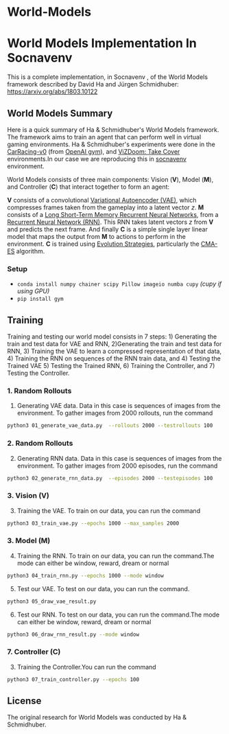 # World-Models

# World Models Implementation In Socnavenv
This is a complete implementation, in Socnavenv , of the World Models framework described by David Ha and Jürgen Schmidhuber: https://arxiv.org/abs/1803.10122



## World Models Summary

Here is a quick summary of Ha & Schmidhuber's World Models framework. The framework aims to train an agent that can perform well in virtual gaming environments. Ha & Schmidhuber's experiments were done in the [CarRacing-v0](https://gym.openai.com/envs/CarRacing-v0/) (from [OpenAI gym](https://gym.openai.com/)), and [ViZDoom: Take Cover](https://github.com/mwydmuch/ViZDoom/tree/master/scenarios#take-cover) environments.In our case we are reproducing this in [socnavenv](https://github.com/robocomp/gsoc22-socnavenv) environment.


World Models consists of three main components: Vision (**V**), Model (**M**), and Controller (**C**) that interact together to form an agent:


 
**V** consists of a convolutional [Variational Autoencoder (VAE)](https://arxiv.org/abs/1606.05908), which compresses frames taken from the gameplay into a latent vector *z*. **M** consists of a [Long Short-Term Memory Recurrent Neural Networks](https://arxiv.org/pdf/1909.09586.pdf), from a [Recurrent Neural Network (RNN)](https://en.wikipedia.org/wiki/Recurrent_neural_network). This RNN takes latent vectors *z* from **V** and predicts the next frame. And finally **C** is a simple single layer linear model that maps the output from **M** to actions to perform in the environment. **C** is trained using [Evolution Strategies](https://blog.openai.com/evolution-strategies/), particularly the [CMA-ES](https://arxiv.org/abs/1604.00772) algorithm.



### Setup

* `conda install numpy chainer scipy Pillow imageio numba cupy`  *(cupy if using GPU)*  
* `pip install gym`




## Training

Training and testing our world model consists in 7 steps: 1) Generating the train and test data for VAE and RNN, 2)Generating the train and test data for RNN, 3) Training the VAE to learn a compressed representation of that data, 4) Training the RNN on sequences of the RNN train data, and 4) Testing the Trained VAE 5) Testing the Trained RNN, 6) Training the Controller, and 7) Testing the Controller.

### 1. Random Rollouts
1) Generating VAE data. Data in this case is sequences of images from the environment. To gather images from 2000 rollouts, run the command 

```sh
python3 01_generate_vae_data.py  --rollouts 2000 --testrollouts 100
```
### 2. Random Rollouts
2) Generating RNN data. Data in this case is sequences of images from the environment. To gather images from 2000 episodes, run the command 

```sh
python3 02_generate_rnn_data.py  --episodes 2000 --testepisodes 100
```
### 3. Vision (V)
3) Training the VAE. To train on our data, you can run the command

```sh
python3 03_train_vae.py --epochs 1000 --max_samples 2000
```
### 3. Model (M)
4) Training the RNN. To train on our data, you can run the command.The mode can either be window, reward, dream or normal

```sh
python3 04_train_rnn.py --epochs 1000 --mode window
```


5) Test our VAE. To test on our data, you can run the command.

```sh
python3 05_draw_vae_result.py 
```


6) Test our RNN. To test on our data, you can run the command.The mode can either be window, reward, dream or normal

```sh
python3 06_draw_rnn_result.py --mode window
```

### 7. Controller (C)

3) Training the Controller.You can run the command

```sh
python3 07_train_controller.py --epochs 100
```



## License

The original research for World Models was conducted by Ha & Schmidhuber.
